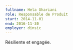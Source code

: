 ```yaml
---
fullname: Hela Ghariani
role: Responsable de Produit
start: 2014-11-01
end: 2016-11-30
employer: dinsic
---
```


Résiliente et engagée.
